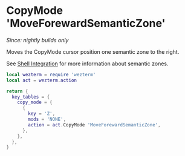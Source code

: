 # CopyMode 'MoveForewardSemanticZone'

*Since: nightly builds only*

Moves the CopyMode cursor position one semantic zone to the right.

See [Shell Integration](../../../../shell-integration.md) for more information
about semantic zones.

```lua
local wezterm = require 'wezterm'
local act = wezterm.action

return {
  key_tables = {
    copy_mode = {
      {
        key = 'Z',
        mods = 'NONE',
        action = act.CopyMode 'MoveForewardSemanticZone',
      },
    },
  },
}
```


